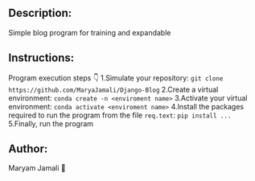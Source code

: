 ## Description:
Simple blog program for training and expandable
## Instructions:
Program execution steps 👇
1.Simulate your repository: `git clone https://github.com/MaryaJamali/Django-Blog`
2.Create a virtual environment: `conda create -n <enviroment name>`
3.Activate your virtual environment: `conda activate <enviroment name>`
4.Install the packages required to run the program from the file `req.text`: `pip install ... `
5.Finally, run the program
## Author: 
Maryam Jamali 💚
